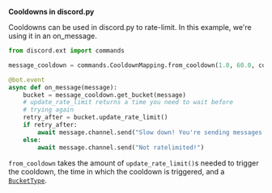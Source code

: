 **Cooldowns in discord.py**

Cooldowns can be used in discord.py to rate-limit. In this example, we're using it in an on_message.

```python
from discord.ext import commands

message_cooldown = commands.CooldownMapping.from_cooldown(1.0, 60.0, commands.BucketType.user)

@bot.event
async def on_message(message):
    bucket = message_cooldown.get_bucket(message)
    # update_rate_limit returns a time you need to wait before
    # trying again
    retry_after = bucket.update_rate_limit()
    if retry_after:
        await message.channel.send("Slow down! You're sending messages too fast")
    else:
        await message.channel.send("Not ratelimited!")
```

`from_cooldown` takes the amount of `update_rate_limit()`s needed to trigger the cooldown, the time in which the cooldown is triggered, and a [`BucketType`](https://discordpy.readthedocs.io/en/latest/ext/commands/api.html#discord.discord.ext.commands.BucketType).

